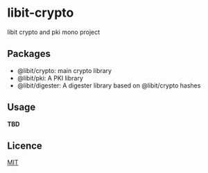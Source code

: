 # libit-crypto

libit crypto and pki mono project

## Packages

- @libit/crypto: main crypto library
- @libit/pki: A PKI library
- @libit/digester: A digester library based on @libit/crypto hashes

## Usage

**TBD**

## Licence

[MIT](LICENSE)
